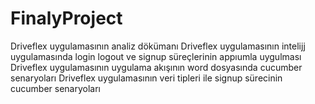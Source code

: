 # FinalyProject
Driveflex uygulamasının analiz dökümanı
Driveflex uygulamasının intelijj uygulamasında login logout ve signup süreçlerinin appıumla uygulması      
Driveflex uygulamasının uygulama akışının word dosyasında cucumber senaryoları
Driveflex uygulamasının veri tipleri ile signup sürecinin cucumber senaryoları

